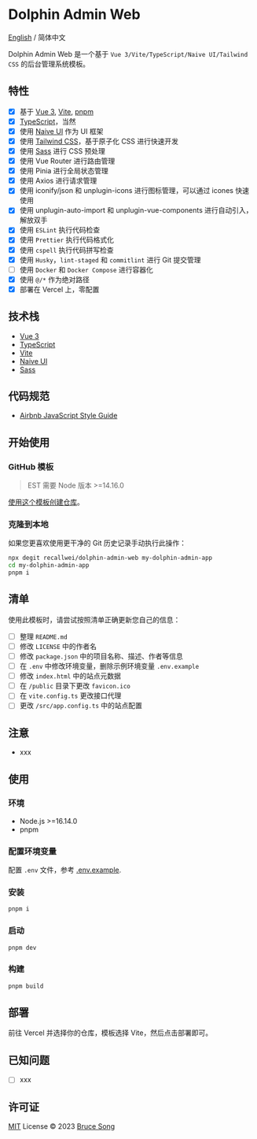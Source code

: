 # Dolphin Admin Web

[English](./README.md) / 简体中文

Dolphin Admin Web 是一个基于 `Vue 3/Vite/TypeScript/Naive UI/Tailwind CSS` 的后台管理系统模板。

## 特性

- [x] 基于 [Vue 3](https://cn.vuejs.org/), [Vite](https://cn.vitejs.dev/), [pnpm](https://pnpm.io/zh/)
- [x] [TypeScript](https://www.typescriptlang.org/)，当然
- [x] 使用 [Naive UI](https://www.naiveui.com/) 作为 UI 框架
- [x] 使用 [Tailwind CSS](https://tailwindcss.com/)，基于原子化 CSS 进行快速开发
- [x] 使用 [Sass](https://sass-lang.com/) 进行 CSS 预处理
- [x] 使用 Vue Router 进行路由管理
- [x] 使用 Pinia 进行全局状态管理
- [x] 使用 Axios 进行请求管理
- [x] 使用 iconify/json 和 unplugin-icons 进行图标管理，可以通过 icones 快速使用
- [x] 使用 unplugin-auto-import 和 unplugin-vue-components 进行自动引入，解放双手
- [x] 使用 `ESLint` 执行代码检查
- [x] 使用 `Prettier` 执行代码格式化
- [x] 使用 `cspell` 执行代码拼写检查
- [x] 使用 `Husky`，`lint-staged` 和 `commitlint` 进行 Git 提交管理
- [ ] 使用 `Docker` 和 `Docker Compose` 进行容器化
- [x] 使用 `@/*` 作为绝对路径
- [x] 部署在 Vercel 上，零配置

## 技术栈

- [Vue 3](https://cn.vuejs.org/)
- [TypeScript](https://www.typescriptlang.org/)
- [Vite](https://cn.vitejs.dev/)
- [Naive UI](https://www.naiveui.com/)
- [Sass](https://sass-lang.com/)

## 代码规范

- [Airbnb JavaScript Style Guide](https://github.com/airbnb/javascript)

## 开始使用

### GitHub 模板

> EST 需要 Node 版本 >=14.16.0

[使用这个模板创建仓库](https://github.com/recallwei/dolphin-admin-web/generate)。

### 克隆到本地

如果您更喜欢使用更干净的 Git 历史记录手动执行此操作：

```bash
npx degit recallwei/dolphin-admin-web my-dolphin-admin-app
cd my-dolphin-admin-app
pnpm i
```

## 清单

使用此模板时，请尝试按照清单正确更新您自己的信息：

- [ ] 整理 `README.md`
- [ ] 修改 `LICENSE` 中的作者名
- [ ] 修改 `package.json` 中的项目名称、描述、作者等信息
- [ ] 在 `.env` 中修改环境变量，删除示例环境变量 `.env.example`
- [ ] 修改 `index.html` 中的站点元数据
- [ ] 在 `/public` 目录下更改 `favicon.ico`
- [ ] 在 `vite.config.ts` 更改接口代理
- [ ] 更改 `/src/app.config.ts` 中的站点配置

## 注意

- xxx

## 使用

### 环境

- Node.js >=16.14.0
- pnpm

### 配置环境变量

配置 `.env` 文件，参考 [.env.example](./.env.example).

### 安装

```bash
pnpm i
```

### 启动

```bash
pnpm dev
```

### 构建

```bash
pnpm build
```

## 部署

前往 Vercel 并选择你的仓库，模板选择 Vite，然后点击部署即可。

## 已知问题

- [ ] xxx

## 许可证

[MIT](/LICENSE) License &copy; 2023 [Bruce Song](https://github.com/recallwei)

